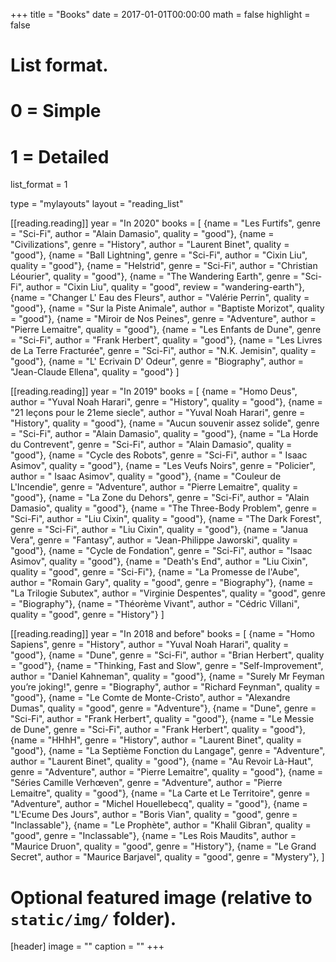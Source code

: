 +++
title = "Books"
date = 2017-01-01T00:00:00
math = false
highlight = false

# List format.
#   0 = Simple
#   1 = Detailed
list_format = 1

type = "mylayouts"
layout = "reading_list"


[[reading.reading]]
    year = "In 2020"
    books = [
        {name = "Les Furtifs", genre = "Sci-Fi", author = "Alain Damasio", quality = "good"},
        {name = "Civilizations", genre = "History", author = "Laurent Binet", quality = "good"},
        {name = "Ball Lightning", genre = "Sci-Fi", author = "Cixin Liu", quality = "good"},
        {name = "Helstrid", genre = "Sci-Fi", author = "Christian Léourier", quality = "good"},
        {name = "The Wandering Earth", genre = "Sci-Fi", author = "Cixin Liu", quality = "good", review = "wandering-earth"},
        {name = "Changer L' Eau des Fleurs", author = "Valérie Perrin", quality = "good"},
        {name = "Sur la Piste Animale", author = "Baptiste Morizot", quality = "good"},
        {name = "Miroir de Nos Peines", genre = "Adventure", author = "Pierre Lemaitre", quality = "good"},
        {name = "Les Enfants de Dune", genre = "Sci-Fi", author = "Frank Herbert", quality = "good"},
        {name = "Les Livres de La Terre Fracturée", genre = "Sci-Fi", author = "N.K. Jemisin", quality = "good"},
        {name = "L' Ecrivain D' Odeur", genre = "Biography", author = "Jean-Claude Ellena", quality = "good"}
    ]

[[reading.reading]]
    year = "In 2019"
    books = [
        {name = "Homo Deus", author = "Yuval Noah Harari", genre = "History", quality = "good"},
        {name = "21 leçons pour le 21eme siecle", author = "Yuval Noah Harari", genre = "History", quality = "good"},
        {name = "Aucun souvenir assez solide", genre = "Sci-Fi", author = "Alain Damasio", quality = "good"},
        {name = "La Horde du Contrevent", genre = "Sci-Fi", author = "Alain Damasio", quality = "good"},
        {name = "Cycle des Robots", genre = "Sci-Fi", author = " Isaac Asimov", quality = "good"},
        {name = "Les Veufs Noirs", genre = "Policier", author = " Isaac Asimov", quality = "good"},
        {name = "Couleur de L'Incendie", genre = "Adventure", author = "Pierre Lemaitre", quality = "good"},
        {name = "La Zone du Dehors", genre = "Sci-Fi", author = "Alain Damasio", quality = "good"},
        {name = "The Three-Body Problem", genre = "Sci-Fi", author = "Liu Cixin", quality = "good"},
        {name = "The Dark Forest", genre = "Sci-Fi", author = "Liu Cixin", quality = "good"},
        {name = "Janua Vera", genre = "Fantasy", author = "Jean-Philippe Jaworski", quality = "good"},
        {name = "Cycle de Fondation", genre = "Sci-Fi", author = "Isaac Asimov", quality = "good"},
        {name = "Death's End", author = "Liu Cixin", quality = "good", genre = "Sci-Fi"},
        {name = "La Promesse de l'Aube", author = "Romain Gary", quality = "good", genre = "Biography"},
        {name = "La Trilogie Subutex", author = "Virginie Despentes", quality = "good", genre = "Biography"},
        {name = "Théorème Vivant", author = "Cédric Villani", quality = "good", genre = "History"}
    ]

[[reading.reading]]
    year = "In 2018 and before"
    books = [
        {name = "Homo Sapiens", genre = "History", author = "Yuval Noah Harari", quality = "good"},
        {name = "Dune", genre = "Sci-Fi", author = "Brian Herbert", quality = "good"},
        {name = "Thinking, Fast and Slow", genre = "Self-Improvement", author = "Daniel Kahneman", quality = "good"},
        {name = "Surely Mr Feyman you’re joking!", genre = "Biography", author = "Richard Feynman", quality = "good"},
        {name = "Le Comte de Monte-Cristo", author = "Alexandre Dumas", quality = "good", genre = "Adventure"},
        {name = "Dune", genre = "Sci-Fi", author = "Frank Herbert", quality = "good"},
        {name = "Le Messie de Dune", genre = "Sci-Fi", author = "Frank Herbert", quality = "good"},
        {name = "HHhH", genre = "History", author = "Laurent Binet", quality = "good"},
        {name = "La Septième Fonction du Langage", genre = "Adventure", author = "Laurent Binet", quality = "good"},
        {name = "Au Revoir Là-Haut", genre = "Adventure", author = "Pierre Lemaitre", quality = "good"},
        {name = "Séries Camille Verhœven", genre = "Adventure", author = "Pierre Lemaitre", quality = "good"},
        {name = "La Carte et Le Territoire", genre = "Adventure", author = "Michel Houellebecq", quality = "good"},
        {name = "L'Ecume Des Jours", author = "Boris Vian", quality = "good", genre = "Inclassable"},
        {name = "Le Prophète", author = "Khalil Gibran", quality = "good", genre = "Inclassable"},
        {name = "Les Rois Maudits", author = "Maurice Druon", quality = "good", genre = "History"},
        {name = "Le Grand Secret", author = "Maurice Barjavel", quality = "good", genre = "Mystery"},
    ]


# Optional featured image (relative to `static/img/` folder).
[header]
image = ""
caption = ""
+++
